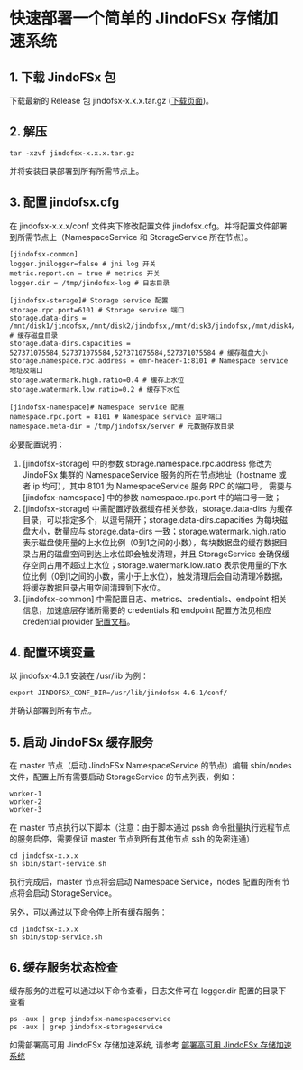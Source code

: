 # 快速部署一个简单的 JindoFSx 存储加速系统

## 1. 下载 JindoFSx 包
下载最新的 Release 包 jindofsx-x.x.x.tar.gz ([下载页面](/docs/user/4.x/jindodata_download.md))。

## 2. 解压
```
tar -xzvf jindofsx-x.x.x.tar.gz
```
并将安装目录部署到所有所需节点上。

## 3. 配置 jindofsx.cfg
在 jindofsx-x.x.x/conf 文件夹下修改配置文件 jindofsx.cfg。并将配置文件部署到所需节点上（NamespaceService 和 StorageService 所在节点）。

```
[jindofsx-common]
logger.jnilogger=false # jni log 开关
metric.report.on = true # metrics 开关
logger.dir = /tmp/jindofsx-log # 日志目录

[jindofsx-storage]# Storage service 配置
storage.rpc.port=6101 # Storage service 端口
storage.data-dirs = /mnt/disk1/jindofsx,/mnt/disk2/jindofsx,/mnt/disk3/jindofsx,/mnt/disk4/jindofsx # 缓存磁盘目录
storage.data-dirs.capacities = 527371075584,527371075584,527371075584,527371075584 # 缓存磁盘大小
storage.namespace.rpc.address = emr-header-1:8101 # Namespace service 地址及端口
storage.watermark.high.ratio=0.4 # 缓存上水位
storage.watermark.low.ratio=0.2 # 缓存下水位

[jindofsx-namespace]# Namespace service 配置
namespace.rpc.port = 8101 # Namespace service 监听端口
namespace.meta-dir = /tmp/jindofsx/server # 元数据存放目录
```
必要配置说明：
1. [jindofsx-storage] 中的参数 storage.namespace.rpc.address 修改为 JindoFSx 集群的 NamespaceService 服务的所在节点地址（hostname 或者 ip 均可），其中 8101 为 NamespaceService 服务 RPC 的端口号， 需要与 [jindofsx-namespace] 中的参数 namespace.rpc.port 中的端口号一致；
2. [jindofsx-storage] 中需配置好数据缓存相关参数，storage.data-dirs 为缓存目录，可以指定多个，以逗号隔开；storage.data-dirs.capacities 为每块磁盘大小，数量应与 storage.data-dirs 一致；storage.watermark.high.ratio 表示磁盘使用量的上水位比例（0到1之间的小数），每块数据盘的缓存数据目录占用的磁盘空间到达上水位即会触发清理，并且 StorageService 会确保缓存空间占用不超过上水位；storage.watermark.low.ratio 表示使用量的下水位比例（0到1之间的小数，需小于上水位），触发清理后会自动清理冷数据，将缓存数据目录占用空间清理到下水位。
3. [jindofsx-common] 中需配置日志、metrics、credentials、endpoint 相关信息，加速底层存储所需要的 credentials 和 endpoint 配置方法见相应 credential provider [配置文档](../security/jindofsx_credential_provider.md)。

## 4. 配置环境变量
以 jindofsx-4.6.1 安装在 /usr/lib 为例：
```
export JINDOFSX_CONF_DIR=/usr/lib/jindofsx-4.6.1/conf/
```
并确认部署到所有节点。

## 5. 启动 JindoFSx 缓存服务
在 master 节点（启动 JindoFSx NamespaceService 的节点）编辑 sbin/nodes 文件，配置上所有需要启动 StorageService 的节点列表，例如：
```
worker-1
worker-2
worker-3
```

在 master 节点执行以下脚本（注意：由于脚本通过 pssh 命令批量执行远程节点的服务启停，需要保证 master 节点到所有其他节点 ssh 的免密连通）
```
cd jindofsx-x.x.x
sh sbin/start-service.sh
```
执行完成后，master 节点将会启动 Namespace Service，nodes 配置的所有节点将会启动 StorageService。

另外，可以通过以下命令停止所有缓存服务：
```
cd jindofsx-x.x.x
sh sbin/stop-service.sh
```

## 6. 缓存服务状态检查
缓存服务的进程可以通过以下命令查看，日志文件可在 logger.dir 配置的目录下查看
```
ps -aux | grep jindofsx-namespaceservice
ps -aux | grep jindofsx-storageservice
```

如需部署高可用 JindoFSx 存储加速系统, 请参考 [部署高可用 JindoFSx 存储加速系统](../deploy/deploy_raft_ns.md)